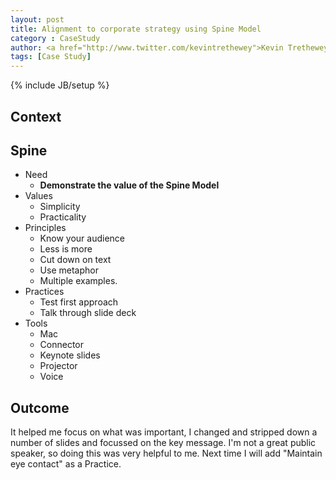 ```yaml
---
layout: post
title: Alignment to corporate strategy using Spine Model
category : CaseStudy
author: <a href="http://www.twitter.com/kevintrethewey">Kevin Trethewey</a>
tags: [Case Study]
---
```

{% include JB/setup %}

## Context



## Spine

* Need
  * **Demonstrate the value of the Spine Model**
* Values
  * Simplicity
  * Practicality
* Principles
  * Know your audience
  * Less is more
  * Cut down on text
  * Use metaphor
  * Multiple examples.
* Practices
  * Test first approach
  * Talk through slide deck
* Tools
  * Mac
  * Connector
  * Keynote slides
  * Projector
  * Voice

## Outcome

It helped me focus on what was important, I changed and stripped down a number of slides and focussed on the key message. I'm not a great public speaker, so doing this was very helpful to me. Next time I will add "Maintain eye contact" as a Practice.
